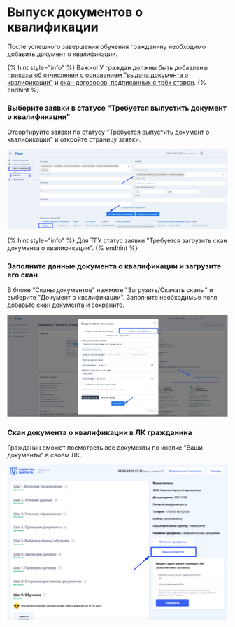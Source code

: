 # Выпуск документов о квалификации

После успешного завершения обучения гражданину необходимо добавить документ о квалификации.

{% hint style="info" %}
Важно! У граждан должны быть добавлены[ приказы об отчислении с основанием "выдача документа о квалификации"](prikazy./#prikazy-na-otchislenie) и [скан договоров, подписанных с трёх сторон](proverka-dokumentov/dobavlenie-podpisannogo-dogovora.md).
{% endhint %}

### Выберите заявки в статусе "Требуется выпустить документ о квалификации"

Отсортируйте заявки по статусу "Требуется выпустить документ о квалификации" и откройте страницу заявки.

![](<.gitbook/assets/image (68) (1).png>)

{% hint style="info" %}
Для ТГУ статус заявки  "Требуется загрузить скан документа о квалификации".
{% endhint %}

### Заполните данные документа о квалификации и загрузите его скан

В блоке "Сканы документов" нажмите "Загрузить/Скачать сканы" и выберите "Документ о квалификации". Заполните необходимые поля, добавьте скан документа и сохраните.

![](<.gitbook/assets/image (38).png>)

### Скан документа о квалификации в ЛК гражданина

Гражданин сможет посмотреть все документы  по кнопке "Ваши документы" в своём ЛК.

![](<.gitbook/assets/image (76).png>)
